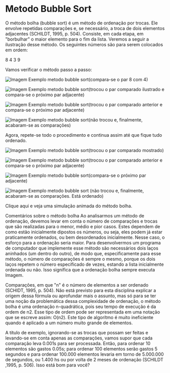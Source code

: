 # Metodo Bubble Sort
O método bolha (bubble sort) é um método de ordenação por trocas. Ele envolve repetidas comparações e, se necessário, a troca de dois elementos adjacentes (SCHILDT, 1995, p. 504). Consiste, em cada etapa, em "borbulhar" o maior elemento para o fim da lista. Veremos a seguir a ilustração desse método. Os seguintes números são para serem colocados em ordem:

8     4     3     9

Vamos verificar o método passo a passo:

![Imagem Exemplo metodo bubble sort](https://img.uninove.br/static/0/0/0/0/0/0/0/1/9/6/7/196721/a03i01_estrdados80_100.png)(compara-se o par 8 com 4)

![Imagem Exemplo metodo bubble sort](https://ead.uninove.br/ead/disciplinas/web/_g/estrdados80_100/imagens/a03i02_estrdados80_100.png)(trocou o par comparado ilustrado e compara-se o próximo par adjacente)

![Imagem Exemplo metodo bubble sort](https://img.uninove.br/static/0/0/0/0/0/0/0/1/9/6/7/196722/a03i03_estrdados80_100.png)(trocou o par comparado anterior e compara-se o próximo par adjacente)

![Imagem Exemplo metodo bubble sort](https://ead.uninove.br/ead/disciplinas/web/_g/estrdados80_100/imagens/a03i07_estrdados80_100.png)(não trocou e, finalmente, acabaram-se as comparações)

Agora, repete-se todo o procedimento e continua assim até que fique tudo ordenado.

![Imagem Exemplo metodo bubble sort](https://img.uninove.br/static/0/0/0/0/0/0/0/1/9/6/7/196724/a03i04_estrdados80_100.png)(trocou o par comparado mostrado)

![Imagem Exemplo metodo bubble sort](https://img.uninove.br/static/0/0/0/0/0/0/0/1/9/6/7/196723/a03i05_estrdados80_100.png)(trocou o par comparado anterior e compara-se o próximo par adjacente)

![Imagem Exemplo metodo bubble sort](https://ead.uninove.br/ead/disciplinas/web/_g/estrdados80_100/imagens/a03i06_estrdados80_100.png)(compara-se o próximo par adjacente)

![Imagem Exemplo metodo bubble sort](https://img.uninove.br/static/0/0/0/0/0/0/0/1/9/6/7/196725/a03i08_estrdados80_100.png) (não trocou e, finalmente, acabaram-se as comparações. Está ordenado)

Clique aqui e veja uma simulação animada do método bolha.

Comentários sobre o método bolha
Ao analisarmos um método de ordenação, devemos levar em conta o número de comparações e trocas que são realizadas para o menor, médio e pior casos. Estes dependem de como estão inicialmente dipostos os números, ou seja, eles podem já estar praticamente ordenados, ou bem desordenados inicialmente. Nesse caso, o esforço para a ordenação seria maior. Para desenvolvermos um programa de computador que implemente esse método são necessários dois laços aninhados (um dentro do outro), de modo que, especificamente para esse método, o número de comparações é sempre o mesmo, porque os dois laços repetem o número especificado de vezes, estando a lista inicialmente ordenada ou não. Isso significa que a ordenação bolha sempre executa Imagem.

Comparações, em que "n" é o número de elementos a ser ordenado (SCHIDT, 1995, p. 504). Não está previsto para esta disciplina explicar a origem dessa fórmula ou aprofundar mais o assunto, mas só para se ter uma noção da problemática dessa complexidade de ordenação, o método bolha é uma ordenação n-quadrática, pois seu tempo de execução é da ordem de n2. Esse tipo de ordem pode ser representada em uma notação que se escreve assim: O(n2). Este tipo de algorítmo é muito ineficiente quando é aplicado a um número muito grande de elementos.

A título de exemplo, ignorando-se as trocas que possam ser feitas e levando-se em conta apenas as comparações, vamos supor que cada comparação leva 0.001s para ser processada. Então, para ordenar 10 elementos são gastos 0.05s; para ordenar 100 elementos serão gastos 5 segundos e para ordenar 100.000 elementos levaria em torno de 5.000.000 de segundos, ou 1.400 hs ou por volta de 2 meses de ordenação (SCHILDT ,1995, p. 506). Isso está bom para você?